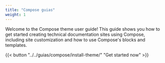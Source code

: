 ```yaml
---
title: "Compose guias"
weight: 1
---
```


Welcome to the Compose theme user guide! This guide shows you how to get started creating technical documentation sites using Compose, including site customization and how to use Compose's blocks and templates.

{{< button "../../guias/compose/install-theme/" "Get started now" >}}
